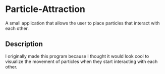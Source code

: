 # Particle-Attraction
A small application that allows the user to place particles that interact with each other. 

## Description
I originally made this program because I thought it would look cool to visualize the movement of particles when they start interacting with each other.

